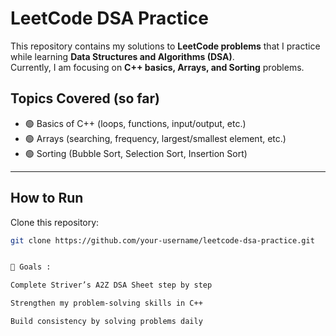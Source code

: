 #  LeetCode DSA Practice

This repository contains my solutions to **LeetCode problems** that I practice while learning **Data Structures and Algorithms (DSA)**.  
Currently, I am focusing on **C++ basics, Arrays, and Sorting** problems.  

##  Topics Covered (so far)

- 🟢 Basics of C++ (loops, functions, input/output, etc.)  
- 🟢 Arrays (searching, frequency, largest/smallest element, etc.)  
- 🟢 Sorting (Bubble Sort, Selection Sort, Insertion Sort)  

---

##  How to Run

Clone this repository:

```bash
git clone https://github.com/your-username/leetcode-dsa-practice.git


🎯 Goals :

Complete Striver’s A2Z DSA Sheet step by step

Strengthen my problem-solving skills in C++

Build consistency by solving problems daily
